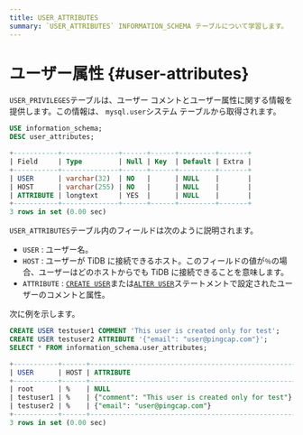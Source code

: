 ```yaml
---
title: USER_ATTRIBUTES
summary: `USER_ATTRIBUTES` INFORMATION_SCHEMA テーブルについて学習します。
---
```


# ユーザー属性 {#user-attributes}

`USER_PRIVILEGES`テーブルは、ユーザー コメントとユーザー属性に関する情報を提供します。この情報は、 `mysql.user`システム テーブルから取得されます。

```sql
USE information_schema;
DESC user_attributes;
```

```sql
+-----------+--------------+------+------+---------+-------+
| Field     | Type         | Null | Key  | Default | Extra |
+-----------+--------------+------+------+---------+-------+
| USER      | varchar(32)  | NO   |      | NULL    |       |
| HOST      | varchar(255) | NO   |      | NULL    |       |
| ATTRIBUTE | longtext     | YES  |      | NULL    |       |
+-----------+--------------+------+------+---------+-------+
3 rows in set (0.00 sec)
```

`USER_ATTRIBUTES`テーブル内のフィールドは次のように説明されます。

-   `USER` : ユーザー名。
-   `HOST` : ユーザーが TiDB に接続できるホスト。このフィールドの値が`％`の場合、ユーザーはどのホストからでも TiDB に接続できることを意味します。
-   `ATTRIBUTE` : [`CREATE USER`](/sql-statements/sql-statement-create-user.md)または[`ALTER USER`](/sql-statements/sql-statement-alter-user.md)ステートメントで設定されたユーザーのコメントと属性。

次に例を示します。

```sql
CREATE USER testuser1 COMMENT 'This user is created only for test';
CREATE USER testuser2 ATTRIBUTE '{"email": "user@pingcap.com"}';
SELECT * FROM information_schema.user_attributes;
```

```sql
+-----------+------+---------------------------------------------------+
| USER      | HOST | ATTRIBUTE                                         |
+-----------+------+---------------------------------------------------+
| root      | %    | NULL                                              |
| testuser1 | %    | {"comment": "This user is created only for test"} |
| testuser2 | %    | {"email": "user@pingcap.com"}                     |
+-----------+------+---------------------------------------------------+
3 rows in set (0.00 sec)
```
